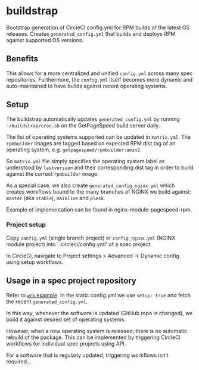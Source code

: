 # buildstrap

Bootstrap generation of CircleCI config.yml for RPM builds of the latest OS releases.
Creates `generated_config.yml` that builds and deploys RPM against supported OS versions.

## Benefits

This allows for a more centralized and unified `config.yml` across many spec repositories.
Furthermore, the `config.yml` itself becomes more dynamic and auto-maintained to have builds
against recent operating systems.

## Setup

The buildstrap automatically updates `generated_config.yml` by running `~/buildstrap/cron.sh` on
the GetPageSpeed build server daily.

The list of operating systems supported can be updated in `matrix.yml`.
The `rpmbuilder` images are tagged based on expected RPM dist tag of an operating system, e.g.
`getpagespeed/rpmbuilder:amzn2`.

So `matrix.yml` file simply specifies the operating system label as understood by `lastversion` and
their corresponding dist tag in order to build against the correct `rpmbuilder` image.

As a special case, we also create `generated_config_nginx.yml` which creates workflows bound to
the many branches of NGINX we build against: `master` (aka `stable`), `mainline` and `plesk`.

Example of implementation can be found in nginx-module-pagespeed-rpm.

### Project setup

Copy `config.yml` (single branch project) or `config_nginx.yml` (NGINX module project) into
`.circleci/config.yml' of a spec project.

In CircleCi, navigate to Project settings > Advanced -> Dynamic config using setup workflows.

## Usage in a spec project repository

Refer to [`wrk` example](https://github.com/GetPageSpeed/wrk-rpm/blob/master/.circleci/config.yml).
In the static config.yml we use `setup: true` and fetch the recent `generated_config.yml`.

In this way, whenever the software is updated (GitHub repo is changed), we build it against desired
set of operating systems.

However, when a new operating system is released, there is no automatic rebuild of the package.
This can be implemented by triggering CircleCi workflows for individual spec projects using API.

For a software that is regularly updated, triggering workflows isn't required...

